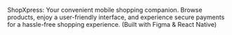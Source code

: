 ShopXpress: Your convenient mobile shopping companion. Browse products, enjoy a user-friendly interface, and experience secure payments for a hassle-free shopping experience. (Built with Figma & React Native)
